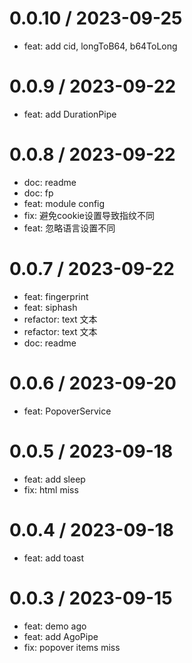 
0.0.10 / 2023-09-25
===================

* feat: add cid, longToB64, b64ToLong

0.0.9 / 2023-09-22
==================

* feat: add DurationPipe

0.0.8 / 2023-09-22
==================

* doc: readme
* doc: fp
* feat: module config
* fix: 避免cookie设置导致指纹不同
* feat: 忽略语言设置不同

0.0.7 / 2023-09-22
==================

* feat: fingerprint
* feat: siphash
* refactor: text 文本
* refactor: text 文本
* doc: readme

0.0.6 / 2023-09-20
==================

* feat: PopoverService

0.0.5 / 2023-09-18
==================

* feat: add sleep
* fix: html miss

0.0.4 / 2023-09-18
==================

* feat: add toast

0.0.3 / 2023-09-15
==================

* feat: demo ago
* feat: add AgoPipe
* fix: popover items miss
